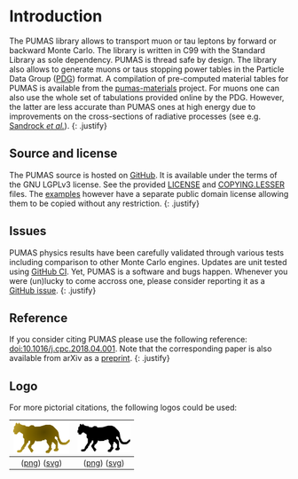 # Introduction

The PUMAS library allows to transport muon or tau leptons by forward or
backward Monte Carlo. The library is written in C99 with the Standard Library as
sole dependency. PUMAS is thread safe by design. The library also allows to
generate muons or taus stopping power tables in the Particle Data Group
([PDG](https://pdg.lbl.gov/2020/AtomicNuclearProperties/index.html)) format. A
compilation of pre-computed material tables for PUMAS is available from the
[pumas-materials](https://github.com/niess/pumas-materials) project.  For muons
one can also use the whole set of tabulations provided online by the PDG.
However, the latter are less accurate than PUMAS ones at high energy due to
improvements on the cross-sections of radiative processes (see e.g.  [Sandrock
_et al._](https://iopscience.iop.org/article/10.1088/1742-6596/1690/1/012005)).
{: .justify}

## Source and license

The PUMAS source is hosted on [GitHub](https://github.com/niess/pumas). It is
available under the terms of the GNU LGPLv3 license. See the provided
[LICENSE](https://github.com/niess/pumas/blob/master/LICENSE) and
[COPYING.LESSER](https://github.com/niess/pumas/blob/master/COPYING.LESSER)
files. The [examples](https://github.com/niess/pumas/tree/master/examples)
however have a separate public domain license allowing them to be copied without
any restriction.
{: .justify}

## Issues

PUMAS physics results have been carefully validated through various tests
including comparison to other Monte Carlo engines. Updates are unit tested using
[GitHub
CI](https://docs.github.com/en/actions/guides/about-continuous-integration).
Yet, PUMAS is a software and bugs happen. Whenever you were (un)lucky to come
accross one, please consider reporting it as a [GitHub
issue](https://github.com/niess/pumas/issues).
{: .justify}

## Reference

If you consider citing PUMAS please use the following reference:
[doi:10.1016/j.cpc.2018.04.001](https://doi.org/10.1016/j.cpc.2018.04.001).
Note that the corresponding paper is also available from arXiv as a
[preprint](https://arxiv.org/abs/1705.05636).
{: .justify}

## Logo

For more pictorial citations, the following logos could be used:

| ![Logo](img/logo-gradient.png) | ![Logo](img/logo-black.png) |
|:-:|:-:|
| ([png](img/logo-gradient.png)) ([svg](img/logo-gradient.svg)) | ([png](img/logo-black.png)) ([svg](img/logo-black.svg))  |
